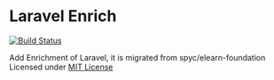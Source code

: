 # Laravel Enrich

[![Build Status](https://travis-ci.org/tonyhhyip/laravel-enrich.svg?branch=master)](https://travis-ci.org/tonyhhyip/laravel-enrich)

Add Enrichment of Laravel, it is migrated from spyc/elearn-foundation
Licensed under [MIT License](LICENSE.md)
